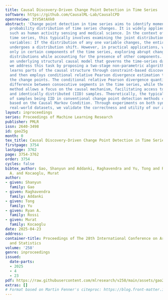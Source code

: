 ```yaml
---
title: Causal Discovery-Driven Change Point Detection in Time Series
software: https://github.com/CausalML-Lab/CausalCPD
openreview: 3tV5AtAXk0
abstract: 'Change point detection in time series aims to identify moments when the
  probability distribution of time series changes. It is widely applied in many areas,
  such as human activity sensing and medical science. In the context of multivariate
  time series, this typically involves examining the joint distribution of multiple
  variables: If the distribution of any one variable changes, the entire time series
  undergoes a distribution shift. However, in practical applications, we may be interested
  only in certain components of the time series, exploring abrupt changes in their
  distributions while accounting for the presence of other components. Here, assuming
  an underlying structural causal model that governs the time-series data generation,
  we address this task by proposing a two-stage non-parametric algorithm that first
  learns parts of the causal structure through constraint-based discovery methods,
  and then employs conditional relative Pearson divergence estimation to identify
  the change points. The conditional relative Pearson divergence quantifies the distribution
  difference between consecutive segments in the time series, while the causal discovery
  method allows a focus on the causal mechanism, facilitating access to independent
  and identically distributed (IID) samples. Theoretically, the typical assumption
  of samples being IID in conventional change point detection methods can be relaxed
  based on the Causal Markov Condition. Through experiments on both synthetic and
  real-world datasets, we validate the correctness and utility of our approach.'
layout: inproceedings
series: Proceedings of Machine Learning Research
publisher: PMLR
issn: 2640-3498
id: gao25g
month: 0
tex_title: Causal Discovery-Driven Change Point Detection in Time Series
firstpage: 3754
lastpage: 3762
page: 3754-3762
order: 3754
cycles: false
bibtex_author: Gao, Shanyun and Addanki, Raghavendra and Yu, Tong and Rossi, Ryan
  A. and Kocaoglu, Murat
author:
- given: Shanyun
  family: Gao
- given: Raghavendra
  family: Addanki
- given: Tong
  family: Yu
- given: Ryan A.
  family: Rossi
- given: Murat
  family: Kocaoglu
date: 2025-04-23
address:
container-title: Proceedings of The 28th International Conference on Artificial Intelligence
  and Statistics
volume: '258'
genre: inproceedings
issued:
  date-parts:
  - 2025
  - 4
  - 23
pdf: https://raw.githubusercontent.com/mlresearch/v258/main/assets/gao25g/gao25g.pdf
extras: []
# Format based on Martin Fenner's citeproc: https://blog.front-matter.io/posts/citeproc-yaml-for-bibliographies/
---
```

